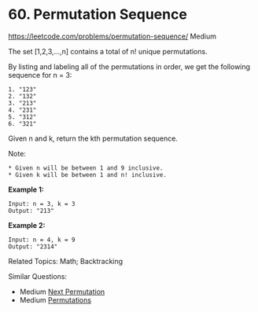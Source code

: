 # 60. Permutation Sequence
<https://leetcode.com/problems/permutation-sequence/>
Medium

The set [1,2,3,...,n] contains a total of n! unique permutations.

By listing and labeling all of the permutations in order, we get the following sequence for n = 3:

    1. "123"
    2. "132"
    3. "213"
    4. "231"
    5. "312"
    6. "321"

Given n and k, return the kth permutation sequence.

Note:

    * Given n will be between 1 and 9 inclusive.
    * Given k will be between 1 and n! inclusive.

**Example 1:**

    Input: n = 3, k = 3
    Output: "213"

**Example 2:**

    Input: n = 4, k = 9
    Output: "2314"

Related Topics: Math; Backtracking

Similar Questions: 
* Medium [Next Permutation](https://leetcode.com/problems/next-permutation/)
* Medium [Permutations](https://leetcode.com/problems/permutations/)